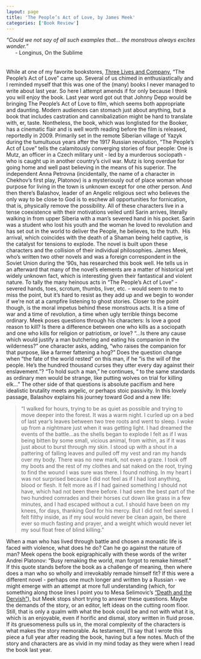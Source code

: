 ```yaml
---
layout: page
title: 'The People’s Act of Love, by James Meek'
categories: ['Book Review']
---
```

<em>&#8220;Could we not say of all such examples that&#8230; the monstrous always excites wonder.&#8221;</em>
<br />
&nbsp;&nbsp;&nbsp;&nbsp;&nbsp;&nbsp;- Longinus, On the Sublime<br /><br /><br />
While at one of my favorite bookstores, <a href="http://threelives.com/" title="Three Lives and Company">Three Lives and Company</a>, &#8220;The People&#8217;s Act of Love&#8221; came up. Several of us chimed in enthusiastically and I reminded myself that this was one of the (many) books I never managed to write about last year. So here I attempt amends if for only because I think you will enjoy the book. Last year word got out that Johnny Depp would be bringing The People&#8217;s Act of Love to film, which seems both appropriate and daunting. Modern audiences can stomach just about anything, but a book that includes castration and cannibalization might be hard to translate with, er, taste. Nontheless, the book, which was longlisted for the Booker, has a cinematic flair and is well worth reading before the film is released, reportedly in 2009.
Primarily set in the remote Siberian village of Yazyk during the tumultuous years after the 1917 Russian revolution, &#8220;The People&#8217;s Act of Love&#8221; tells the calamitously converging stories of four people: One is Mutz, an officer in a Czech military unit  - led by a murderous sociopath - who is caught up in another country&#8217;s civil war. Mutz is long overdue for going home and well past believing in the means of his superior. The independent Anna Petrovna (incidentally, the name of a character in Chekhov&#8217;s first play, Platonov) is a mysteriously out of place woman whose purpose for living in the town is unknown except for one other person. And then there&#8217;s Balashov, leader of an Angelic religious sect who believes the only way to be close to God is to eschew all opportunities for fornication, that is, physically remove the possibility.
All of these characters live in a tense coexistence with their motivations veiled until Sarin arrives, literally walking in from upper Siberia with a man&#8217;s severed hand in his pocket. Sarin was a student who lost his youth and the woman he loved to revolution and has set out in the world to deliver the People, he believes, to the truth.&nbsp; His arrival, which coincides with the death of a Shaman being held captive, is the catalyst for tensions to explode. The novel is built upon these characters and the collision of their individual philosophies.
James Meek, who&#8217;s written two other novels and was a foreign correspondent in the Soviet Union during the &#8216;90s, has researched this book well. He tells us in an afterward that many of the novel&#8217;s elements are a matter of historical yet widely unknown fact, which is interesting given their fantastical and violent nature. To tally the many heinous acts in &#8220;The People&#8217;s Act of Love&#8221;  - severed hands, toes, scrotum, thumbs, liver, etc. - would seem to me to miss the point, but it&#8217;s hard to resist as they add up and we begin to wonder if we&#8217;re not at a campfire listening to ghost stories. Closer to the point though, is the moral impetus behind these monstrous acts. It is a time of war and a time of revolution, a time when ugly terrible things become ordinary.
Meek poses questions through his characters: Is love a good reason to kill? Is there a difference between one who kills as a sociopath and one who kills for religion or patriotism, or love? &#8220;...Is there any cause which would justify a man butchering and eating his companion in the wilderness?&#8221; one character asks, adding, &#8220;who raises the companion for that purpose, like a farmer fattening a hog?&#8221; Does the question change when &#8220;the fate of the world rested&#8221; on this man, if he &#8220;is the will of the people. He&#8217;s the hundred thousand curses they utter every day against their enslavement.&#8221;? &#8220;To hold such a man,&#8221; he continues, &#8220; to the same standards as ordinary men would be strange, like putting wolves on trial for killing elk...&#8221;
The other side of that questions is absolute pacifism and here idealistic brutality meets angelic, or perhaps stoic passivity. In this lovely passage, Balashov explains his journey toward God and a new life:

<blockquote>&#8220;I walked for hours, trying to be as quiet as possible and trying to move deeper into the forest. It was a warm night. I curled up on a bed of last year&#8217;s leaves between two tree roots and went to sleep. I woke up from a nightmare just when it was getting light. I had dreamed the events of the battle...as the shells began to explode I felt as if I was being bitten by some small, vicious animal, from within, as if it was just about to burst through my skin. I stood up with a shout in a pattering of falling leaves and pulled off my vest and ran my hands over my body. There was no new mark, not even a graze. I took off my boots and the rest of my clothes and sat naked on the root, trying to find the wound I was sure was there. I found nothing. In my heart I was not surprised because I did not feel as if I had lost anything, blood or flesh. It felt more as if I had gained something I should not have, which had not been there before. I had seen the best part of the two hundred comrades and their horses cut down like grass in a few minutes, and I had escaped without a cut. I should have been on my knees, for days, thanking God for his mercy. But I did not feel saved. I felt filthy inside, as if my soul would never be clean again, be there ever so much fasting and prayer, and a weight which would never let my soul float free of blind killing.&#8221;</blockquote>

When a man who has lived through battle and chosen a monastic life is faced with violence, what does he do? Can he go against the nature of man? Meek opens the book epigraphically with these words of the writer Andrei Platonov: &#8220;Busy remaking the world, man forgot to remake himself.&#8221; If this quote stands before the book as a challenge of meaning, then where does a man who so wholly and irrevokably remade himself fit? If this were a different novel - perhaps one much longer and written by a Russian - we might emerge with an attempt at more full understanding (which, for something along those lines I point you to Mesa Selimovic&#8217;s <a href="http://www.amazon.com/gp/redirect.html?ie=UTF8&amp;location=http%3A%2F%2Fwww.amazon.com%2FDeath-Dervish-Writings-Unbound-Europe%2Fdp%2F0810112973%2Fsr%3D1-1%2Fqid%3D1169185051%3Fie%3DUTF8%26s%3Dbooks&amp;tag=bookenompolic-20&amp;linkCode=ur2&amp;camp=1789&amp;creative=9325">&#8220;Death and the Dervish&#8221;</a>), but Meek stops short trying to answer these questions. Maybe the demands of the story, or an editor, left ideas on the cutting room floor. Still, that is only a qualm with what the book could be and not with what it is, which is an enjoyable, even if horific and dismal, story written in fluid prose. If its gruesomeness pulls us in, the moral complexity of the characters is what makes the story memorable. As testament, I&#8217;ll say that I wrote this piece a full year after reading the book, having but a few notes. Much of the story and characters are as vivid in my mind today as they were when I read the book last year.

